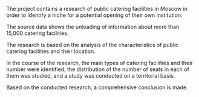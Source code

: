 The project contains a research of public catering facilities in Moscow in order to identify a niche for a potential opening of their own institution.

The source data shows the unloading of information about more than 15,000 catering facilities. 

The research is based on the analysis of the characteristics of public catering facilities and their location.

In the course of the research, the main types of catering facilities and their number were identified, the distribution of the number of seats in each of them was studied, and a study was conducted on a territorial basis. 

Based on the conducted research, a comprehensive conclusion is made.

